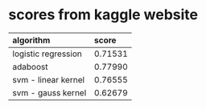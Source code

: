 # scores from kaggle website

| algorithm           | score   |
| :------------------ | :------ |
| logistic regression | 0.71531 |
| adaboost            | 0.77990 |
| svm - linear kernel | 0.76555 |
| svm - gauss kernel  | 0.62679 |
